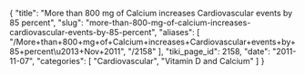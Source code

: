 {
  "title": "More than 800 mg of Calcium increases Cardiovascular events by 85 percent",
  "slug": "more-than-800-mg-of-calcium-increases-cardiovascular-events-by-85-percent",
  "aliases": [
    "/More+than+800+mg+of+Calcium+increases+Cardiovascular+events+by+85+percent\u2013+Nov+2011",
    "/2158"
  ],
  "tiki_page_id": 2158,
  "date": "2011-11-07",
  "categories": [
    "Cardiovascular",
    "Vitamin D and Calcium"
  ]
}

